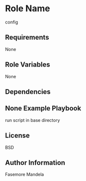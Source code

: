 Role Name
=========

config

Requirements
------------

None

Role Variables
--------------

None

Dependencies
------------
None
Example Playbook
----------------
run script in base directory

License
-------

BSD

Author Information
------------------

Fasemore Mandela
